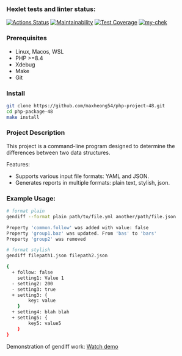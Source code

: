 ### Hexlet tests and linter status:
[![Actions Status](https://github.com/maxheong54/php-project-48/actions/workflows/hexlet-check.yml/badge.svg)](https://github.com/maxheong54/php-project-48/actions)
[![Maintainability](https://api.codeclimate.com/v1/badges/8b725cbaf6ba34030eb1/maintainability)](https://codeclimate.com/github/maxheong54/php-project-48/maintainability)
[![Test Coverage](https://api.codeclimate.com/v1/badges/8b725cbaf6ba34030eb1/test_coverage)](https://codeclimate.com/github/maxheong54/php-project-48/test_coverage)
[![my-chek](https://github.com/maxheong54/php-project-48/actions/workflows/my-chek.yml/badge.svg)](https://github.com/maxheong54/php-project-48/actions/workflows/my-chek.yml)

### Prerequisites

* Linux, Macos, WSL
* PHP >=8.4
* Xdebug
* Make
* Git
  
### Install
```bash
git clone https://github.com/maxheong54/php-project-48.git
cd php-package-48
make install
```

### Project Description

This project is a command-line program designed to determine the differences between two data structures.

Features:
- Supports various input file formats: YAML and JSON.
- Generates reports in multiple formats: plain text, stylish, json.

### Example Usage:
```bash
# format plain
gendiff --format plain path/to/file.yml another/path/file.json

Property 'common.follow' was added with value: false
Property 'group1.baz' was updated. From 'bas' to 'bars'
Property 'group2' was removed

# format stylish
gendiff filepath1.json filepath2.json

{
  + follow: false
    setting1: Value 1
  - setting2: 200
  - setting3: true
  + setting3: {
        key: value
    }
  + setting4: blah blah
  + setting5: {
        key5: value5
    }
}

```

Demonstration of gendiff work: [Watch demo](https://asciinema.org/a/R0OfENOrV3kmPiYtJaPaDTcZc)